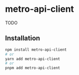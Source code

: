 # metro-api-client

TODO

## Installation

```bash
npm install metro-api-client
# or
yarn add metro-api-client
# or
pnpm add metro-api-client
```